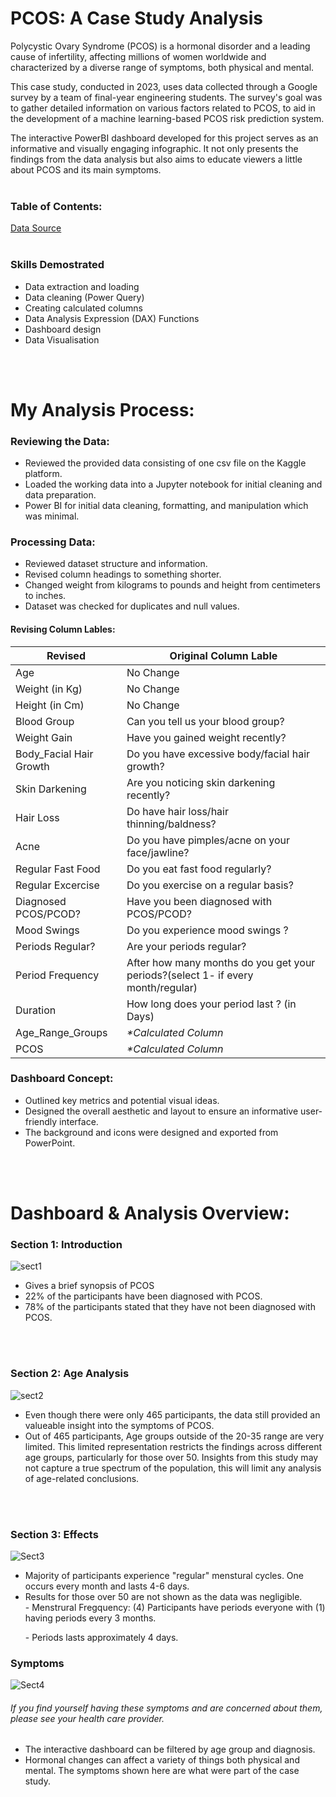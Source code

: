 # PCOS: A Case Study Analysis
Polycystic Ovary Syndrome (PCOS) is a hormonal disorder and a leading cause of infertility, affecting millions of women worldwide and characterized by a diverse range of symptoms, both physical and mental.

This case study, conducted in 2023, uses data collected through a Google survey by a team of final-year engineering students. The survey's goal was to gather detailed information on various factors related to PCOS, to aid in the development of a machine learning-based PCOS risk prediction system.

The interactive PowerBI dashboard developed for this project serves as an informative and visually engaging infographic. It not only presents the findings from the data analysis but also aims to educate viewers a little about PCOS and its main symptoms. 
 <br></br>

### Table of Contents:
[Data Source](https://www.kaggle.com/datasets/sahilkoli04/pcos2023)
<br></br>

### Skills Demostrated
<ul>
<li>Data extraction and loading</li>
<li>Data cleaning (Power Query)</li>
<li>Creating calculated columns</li>
<li>Data Analysis Expression (DAX) Functions</li>
<li>Dashboard design</li>
<li>Data Visualisation</li>
</ul>
<br></br>

# My Analysis Process:

### Reviewing the Data:
<ul>
<li>Reviewed the provided data consisting of one csv file on the Kaggle platform.</li> 
<li>Loaded the working data into a Jupyter notebook for initial cleaning and data preparation.</li>
<li>Power BI for initial data cleaning, formatting, and manipulation which was minimal.</li>
</ul>  
<p>
  
### Processing Data:
<ul>
<li>Reviewed dataset structure and information.</li>
<li>Revised column headings to something shorter.</li>
<li>Changed weight from kilograms to pounds and height from centimeters to inches.</li>
 <li>Dataset was checked for duplicates and null values.</li>
</ul>
<p></p>

#### Revising Column Lables:
| Revised | Original Column Lable |
| --- | --- |
| Age | No Change |
| Weight (in Kg)| No Change |
| Height (in Cm) | No Change |
| Blood Group | Can you tell us your blood group? |
| Weight Gain | Have you gained weight recently? |
| Body_Facial Hair Growth | Do you have excessive body/facial hair growth? |
| Skin Darkening | Are you noticing skin darkening recently? |
| Hair Loss | Do have hair loss/hair thinning/baldness? |
| Acne | Do you have pimples/acne on your face/jawline? |
| Regular Fast Food | Do you eat fast food regularly? |
| Regular Excercise | Do you exercise on a regular basis? |
| Diagnosed PCOS/PCOD? | Have you been diagnosed with PCOS/PCOD? |
| Mood Swings | Do you experience mood swings ?  |
| Periods Regular? | Are your periods regular? |
| Period Frequency | After how many months do you get your periods?(select 1- if every month/regular)  |
| Duration | How long does your period last ? (in Days) |
| Age_Range_Groups |<i> *Calculated Column</i> |
| PCOS |<i> *Calculated Column </i> |

  
### Dashboard Concept:
<ul>
<li>Outlined key metrics and potential visual ideas.
<li>Designed the overall aesthetic and layout to ensure an informative user-friendly interface.</li> 
<li>The background and icons were designed and exported from PowerPoint.</li>
</ul>
<br></br>


# Dashboard & Analysis Overview:
### Section 1: Introduction
![sect1](https://github.com/julyndav/PowerBI/blob/main/PCOS%20Case%20Study/Images/DashBrd1.png)

<ul>
<li>Gives a brief synopsis of PCOS</li>
<li>22% of the participants have been diagnosed with PCOS.</li>
<li>78% of the participants stated that they have not been diagnosed with PCOS.</li> 
</ul>
<br></br>

### Section 2: Age Analysis
![sect2](https://github.com/julyndav/PowerBI/blob/main/PCOS%20Case%20Study/Images/DashBrd2.png)

<ul>
 <li>Even though there were only 465 participants, the data still provided an valueable insight into the symptoms of PCOS.</li>
 <li>Out of 465 participants, Age groups outside of the 20-35 range are very limited. This limited representation restricts the findings across different age groups, particularly for those over 50. Insights from this study may not capture a true spectrum of the population, this will limit any analysis of age-related conclusions.</li>
</ul>
<br></br>

### Section 3: Effects 

![Sect3](https://github.com/julyndav/PowerBI/blob/main/PCOS%20Case%20Study/Images/DashBrd3.png)

<ul>
 <li>Majority of participants experience "regular" menstural cycles. One occurs every month and lasts 4-6 days.</li>
 <li>Results for those over 50 are not shown as the data was negligible.</li>
     - Menstrural Fregquency: (4) Participants have periods everyone with (1) having periods every 3 months.<p>
     - Periods lasts approximately 4 days.
</ul>

### Symptoms
![Sect4](https://github.com/julyndav/PowerBI/blob/main/PCOS%20Case%20Study/Images/DashBrd4.png)<p>
###### <i>If you find yourself having these symptoms and are concerned about them, please see your health care provider.</i><p>

<ul>
 <li>The interactive dashboard can be filtered by age group and diagnosis. </li>
 <li>Hormonal changes can affect a variety of things both physical and mental. The symptoms shown here are what were part of the case study.</li>
 
<br></br>

